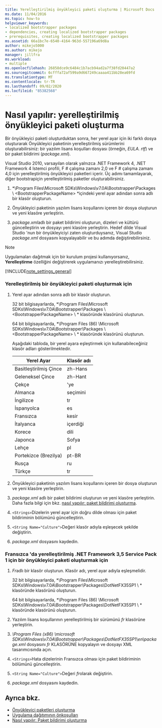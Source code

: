 ```yaml
---
title: Yerelleştirilmiş önyükleyici paketi oluşturma | Microsoft Docs
ms.date: 11/04/2016
ms.topic: how-to
helpviewer_keywords:
- localized bootstrapper packages
- dependencies, creating localized bootstrapper packages
- prerequisites, creating localized bootstrapper packages
ms.assetid: 66a1bc7e-6540-4164-963d-557196a69d8a
author: mikejo5000
ms.author: mikejo
manager: jillfra
ms.workload:
- multiple
ms.openlocfilehash: 26858dce9c6484c1b7acb94ad2a7f38fd20447a2
ms.sourcegitcommit: 6cfffa72af599a9d667249caaaa411bb28ea69fd
ms.translationtype: MT
ms.contentlocale: tr-TR
ms.lasthandoff: 09/02/2020
ms.locfileid: "85382568"
---
```

# <a name="how-to-create-a-localized-bootstrapper-package"></a>Nasıl yapılır: yerelleştirilmiş önyükleyici paketi oluşturma
Bir önyükleyici paketi oluşturduktan sonra, her yerel ayar için iki farklı dosya oluşturarak Önyükleyici paketinin yerelleştirilmiş sürümlerini oluşturabilirsiniz: bir yazılım lisans koşulları dosyası (örneğin, *EULA. rtf*) ve bir paket bildirimi (*package.xml*).

 Visual Studio 2010, varsayılan olarak yalnızca .NET Framework 4, .NET Framework 4 Istemci profili, F # çalışma zamanı 2,0 ve F # çalışma zamanı 4,0 için yerelleştirilmiş önyükleyici paketleri içerir. Üç adımı tamamlayarak, diğer bootstrapiçin yerelleştirilmiş paketler oluşturabilirsiniz.

1. *\Program Files\Microsoft SDKs\Windows\v7.0A\Bootstrapper\Packages \\ \<BootstrapperPackageName> *içindeki yerel ayar adından sonra adlı bir klasör oluşturun.

2. Önyükleyici paketinin yazılım lisans koşullarını içeren bir dosya oluşturun ve yeni klasöre yerleştirin.

3. *package.xml*adlı bir paket bildirimi oluşturun, dizeleri ve kültürü güncelleştirin ve dosyayı yeni klasöre yerleştirin. Hedef dilde Visual Studio 'nun bir önyükleyiciyi zaten oluşturduysanız, Visual Studio *package.xml* dosyasını kopyalayabilir ve bu adımda değiştirebilirsiniz.

> [!NOTE]
> Uygulamaları dağıtmak için bir kurulum projesi kullanıyorsanız, **Yerelleştirme** özelliğini değiştirerek uygulamanızı yerelleştirebilirsiniz.

 [!INCLUDE[note_settings_general](../data-tools/includes/note_settings_general_md.md)]

### <a name="to-create-a-localized-bootstrapper-package"></a>Yerelleştirilmiş bir önyükleyici paketi oluşturmak için

1. Yerel ayar adından sonra adlı bir klasör oluşturun.

     32 bit bilgisayarlarda, *\Program Files\Microsoft SDKs\Windows\v7.0A\Bootstrapper\Packages \\ \<BootstrapperPackageName> \\ * klasöründe klasörünü oluşturun.

     64 bit bilgisayarlarda, *\Program Files (86) \Microsoft SDKs\Windows\v7.0A\Bootstrapper\Packages \\ \<BootstrapperPackageName> \\ * klasöründe klasörünü oluşturun.

     Aşağıdaki tabloda, bir yerel ayara eşleştirmek için kullanabileceğiniz klasör adları gösterilmektedir.

    |Yerel Ayar|Klasör adı|
    |------------|-----------------|
    |Basitleştirilmiş Çince|zh-Hans|
    |Geleneksel Çince|zh-Hant|
    |Çekçe|'ye|
    |Almanca|seçimini|
    |İngilizce|tr|
    |İspanyolca|es|
    |Fransızca|kesir|
    |İtalyanca|içerdiği|
    |Korece|dili|
    |Japonca|Sofya|
    |Lehçe|pl|
    |Portekizce (Brezilya)|pt-BR|
    |Rusça|ru|
    |Türkçe|tr|

2. Önyükleyici paketinin yazılım lisans koşullarını içeren bir dosya oluşturun ve yeni klasöre yerleştirin.

3. *package.xml* adlı bir paket bildirimi oluşturun ve yeni klasöre yerleştirin. Daha fazla bilgi için bkz. [nasıl yapılır: paket bildirimi oluşturma](../deployment/how-to-create-a-package-manifest.md).

4. `<Strings>`Dizelerin yerel ayar için doğru dilde olması için paket bildiriminin bölümünü güncelleştirin.

5. `<String Name="Culture">`Değeri klasör adıyla eşleşecek şekilde değiştirin.

6. *package.xml* dosyasını kaydedin.

### <a name="to-create-a-bootstrapper-package-for-net-framework-35-service-pack-1-localized-in-french"></a>Fransızca 'da yerelleştirilmiş .NET Framework 3,5 Service Pack 1 için bir önyükleyici paketi oluşturmak için

1. *Fr*adlı bir klasör oluşturun. Klasör adı, yerel ayar adıyla eşleşmelidir.

     32 bit bilgisayarlarda, *\Program Files\Microsoft SDKs\Windows\v7.0A\Bootstrapper\Packages\DotNetFX35SP1 \\ * klasöründe klasörünü oluşturun.

     64 bit bilgisayarlarda, *\Program Files (86) \Microsoft SDKs\Windows\v7.0A\Bootstrapper\Packages\DotNetFX35SP1 \\ * klasöründe klasörünü oluşturun.

2. Yazılım lisans koşullarının yerelleştirilmiş bir sürümünü *fr* klasörüne yerleştirin.

3. *\Program Files (x86) \microsoft SDKs\Windows\v7.0A\Bootstrapper\Packages\DotNetFX35SP1\en\package.xml* dosyasını *fr* KLASÖRÜNE kopyalayın ve dosyayı XML tasarımcısında açın.

4. `<Strings>`Hata dizelerinin Fransızca olması için paket bildiriminin bölümünü güncelleştirin.

5. `<String Name="Culture">`Değeri *fr*olarak değiştirin.

6. *package.xml* dosyasını kaydedin.

## <a name="see-also"></a>Ayrıca bkz.
- [Önyükleyici paketleri oluşturma](../deployment/creating-bootstrapper-packages.md)
- [Uygulama dağıtımının önkoşulları](../deployment/application-deployment-prerequisites.md)
- [Nasıl yapılır: Paket bildirimi oluşturma](../deployment/how-to-create-a-package-manifest.md)